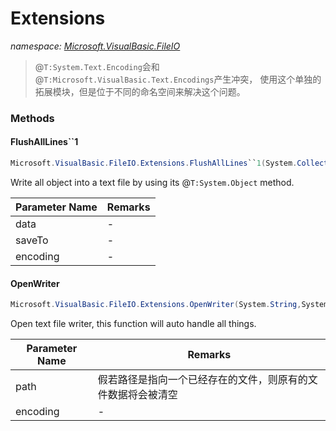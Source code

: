 ﻿# Extensions
_namespace: [Microsoft.VisualBasic.FileIO](./index.md)_



> 
>  @``T:System.Text.Encoding``会和@``T:Microsoft.VisualBasic.Text.Encodings``产生冲突，
>  使用这个单独的拓展模块，但是位于不同的命名空间来解决这个问题。
>  


### Methods

#### FlushAllLines``1
```csharp
Microsoft.VisualBasic.FileIO.Extensions.FlushAllLines``1(System.Collections.Generic.IEnumerable{``0},System.String,System.Text.Encoding)
```
Write all object into a text file by using its @``T:System.Object`` method.

|Parameter Name|Remarks|
|--------------|-------|
|data|-|
|saveTo|-|
|encoding|-|


#### OpenWriter
```csharp
Microsoft.VisualBasic.FileIO.Extensions.OpenWriter(System.String,System.Text.Encoding,System.String)
```
Open text file writer, this function will auto handle all things.

|Parameter Name|Remarks|
|--------------|-------|
|path|假若路径是指向一个已经存在的文件，则原有的文件数据将会被清空|
|encoding|-|



